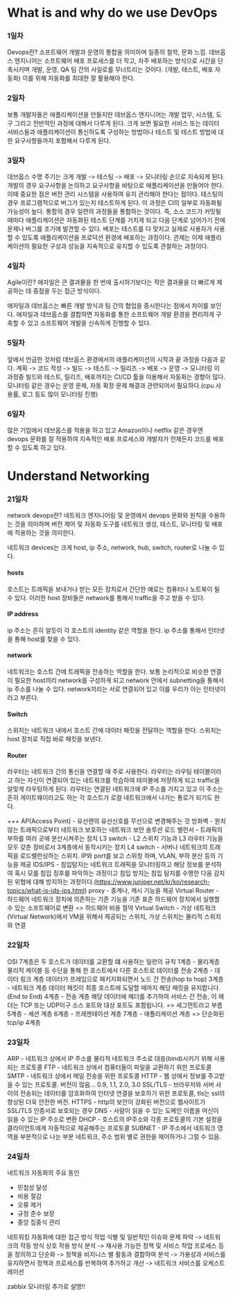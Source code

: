 # What is and why do we use DevOps
### 1일차
Devops란?
소프트웨어 개발과 운영의 통합을 의미하며 일종의 철학, 문화 느낌.
데브옵스 엔지니어는 소프트웨어 배포 프로세스를 더 작고, 자주 배포하는 방식으로 시간을 단축시키며 개발, 운영, QA 팀 간의 사일로를 무너트리는 것이다. (개발, 테스트, 배포 자동화)
이를 위해 자동화를 최대한 잘 활용해야 한다. 

### 2일차
보통 개발자들은 애플리케이션을 만들지만 데브옵스 엔지니어는 개발 업무, 시스템, 도구 그리고 전반적인 과정에 대해서 다루게 된다. 크게 보면 필요한 서비스 또는 데이터 서비스들과 애플리케이션이 통신하도록 구성하는 방법이나 테스트 및 테스트 방법에 대한 요구사항들까지 포함해서 다루게 된다.

### 3일차
데브옵스 수명 주기는 크게 개발 -> 테스팅 -> 배포 -> 모니터링 순으로 지속되게 된다.
개발의 경우 요구사항을 논의하고 요구사항을 바탕으로 애플리케이션을 만들어야 한다. 이때 중요한 점은 버전 관리 시스템을 사용하여 유지 관리해야 한다는 점이다. 테스팅의 경우 프로그램적으로 버그가 있는지 테스트하게 된다. 이 과정은 CI의 일부로 자동화될 가능성이 높다. 통합의 경우 일련의 과정들을 통합하는 것이다. 즉, 소스 코드가 커밋될 때마다 애플리케이션은 자동화된 테스트 단계를 거치게 되고 다음 단계로 넘어가기 전에 문제나 버그를 조기에 발견할 수 있다. 배포는 테스트를 다 맞치고 실제로 사용자가 사용할 수 있도록 애플리케이션을 프로덕션 환경에 배포하는 과정이다. 관제는 이제 애플리케이션의 필요한 구성과 성능을 지속적으로 유지할 수 있도록 관찰하는 과정이다.

### 4일차
Agile이란?
애자일은 큰 결과물을 한 번에 출시하기보다는 작은 결과물을 더 빠르게 제공하는 데 중점을 두는 접근 방식이다.

애자일과 데브옵스는 빠른 개발 방식과 팀 간의 협업을 중시한다는 점에서 차이를 보인다. 애자일과 데브옵스를 결합하면 자동화를 통한 소프트웨어 개발 환경을 편리하게 구축할 수 있고 소프트웨어 개발을 신속하게 진행할 수 있다.

### 5일차
앞에서 언급한 것처럼 데브옵스 환경에서의 애플리케이션의 시작과 끝 과정을 다음과 같다. 계획 -> 코드 작성 -> 빌드 -> 테스트 -> 릴리즈 -> 배포 -> 운영 -> 모니터링
이 과정중 빌드와 테스트, 릴리즈, 배포까지는 CI/CD 툴을 이용해서 자동화는 경향이 많다. 모니터링 같은 경우는 운영 문제, 자동 확장 문제 해결과 관련되어서 필요하다.(cpu 사용률, 로그 등도 많이 모니터링 진행)

### 6일차
많은 기업에서 데브옵스를 적용을 하고 있고 Amazon이나 netflix 같은 경우엔 devops 문화를 잘 적용하여 지속적인 배포 프로세스와 개발자가 언제든지 코드를 배포할 수 있도록 하고 있다.

# Understand Networking
### 21일차
network devops란?
네트워크 엔지니어링 및 운영에서 devops 문화와 원칙을 수용하는 것을 의미하며 버전 제어 및 자동화 도구를 네트워크 생성, 테스트, 모니터링 및 배포에 적용하는 것을 의미한다.

네트워크 devices는 크게 host, ip 주소, network, hub, switch, router로 나눌 수 있다.

#### hosts
호스트는 트래픽을 보내거나 받는 모든 장치로서 간단한 예로는 컴퓨터나 노트북이 될 수 있다. 이러한 host 장비들은 network를 통해서 traffic을 주고 받을 수 있다.

#### IP address
ip 주소는 흔히 알듯이 각 호스트의 identity 같은 역할을 한다. ip 주소를 통해서 인터넷을 통해 host를 찾을 수 있다.

#### network
네트워크는 호스트 간에 트래픽을 전송하는 역할을 한다. 보통 논리적으로 비슷한 연결이 필요한 host끼리 network를 구성하게 되고 network 안에서 subnetting을 통해서 ip 주소를 나눌 수 있다. network끼리는 서로 연결되어 있고 이를 우리가 아는 인터넷이라고 부른다.

#### Switch
스위치는 네트워크 내에서 호스트 간에 데이터 패킷을 전달하는 역할을 한다. 스위치는 host 장치로 직접 바로 패킷을 보낸다. 

#### Router
라우터는 네트워크 간의 통신을 연결할 때 주로 사용한다. 라우터는 라우팅 테이블이라고 하는 자신이 연결되어 있는 네트워크를 학습하여 테이블에 저장하게 되고 traffic을 알맞게 라우팅하게 된다. 라우터는 연결된 네트워크에 IP 주소를 가지고 있고 이 주소는 흔히 게이트웨이라고도 하는 각 호스트가 로컬 네트워크에서 나가는 통로가 되기도 한다.

+++
AP(Access Point) - 유선랜의 유선신호를 무선으로 변경해주는 것
방화벽 - 원치 않는 트래픽으로부터 네트워크 보호하는 네트워크 보안 솔루션
로드 밸런서 - 트래픽의 부하를 여러 곳에 분산시켜주는 장치
L3 switch - L2 스위치 기능과 L3 라우터 기능을 모두 갖춘 장비로서 3계층에서 동작시키는 장치
L4 switch - 서버나 네트워크의 트래픽을 로드밸런싱하는 스위치. IP와 port를 보고 스위칭 하며, VLAN, 부하 분산 등의 기능을 제공
IDS/IPS - 침입탐지는 네트워크 트래픽을 모니터링하고 해당 정보를 분석하여 혹시 모를 침입 징후를 파악하는 과정이고 침입 방지는 침입 탐지를 수행한 다음 감지된 위협에 대해 방지하는 과정이다.(https://www.juniper.net/kr/ko/research-topics/what-is-ids-ips.html)
proxy - 중계나, 캐시 기능을 제공 
Virtual Router - 하드웨어 네트워크 장치에 의존하는 기존 기능을 기존 표준 하드웨어 장치에서 실행할 수 있는 소프트웨어로 변환 => 하드웨어 비용 절약
Virtual Switch - 가상 네트워크(Virtual Network)에서 VM을 위해서 제공되는 스위치, 가상 스위치는 물리적 스위치와 연결

### 22일차
OSI 7계층은 두 호스트가 데이터를 교환할 떄 사용하는 일련의 규칙
1계층 - 물리계층
물리적 케이블 등 수단을 통해 한 호스트에서 다른 호스트로 데이터를 전송
2계층 - 데이터 링크 계층
데이터가 프레임으로 패키지화되면서 노드 간 전송(hop to hop)
3계층 - 네트워크 계층
데이터 패킷이 최종 호스트에 도달할 때까지 해당 패킷을 유지합니다. (End to End)
4계층 - 전송 계층
해당 데이터에 헤더를 추가하여 서비스 간 전송, 이 헤더는 TCP 또는 UDP이구 소스 포트와 대상 포트도 포함됩니다. => 세그먼트라고 부름
5계층 - 세션 계층
6계층 - 프레젠테이션 계층
7계층 - 애플리케이션 계층
=> 단순화된 tcp/ip 4계층

### 23일차
ARP - 네트워크 상에서 IP 주소를 물리적 네트워크 주소로 대응(bind)시키기 위해 사용되는 프로토콜
FTP - 네트워크 상에서 컴퓨터들이 파일을 교환하기 위한 프로토콜
SMTP - 네트워크 상에서 메일 전송을 위한 프로토콜
HTTP - 웹 상에서 정보를 주고받을 수 있는 프로토콜. 버전이 많음... 0.9, 1.1, 2.0, 3.0
SSL/TLS - 브라우저와 서버 사이의 전송되는 데이터를 암호화하여 인터넷 연결을 보호하기 위한 프로토콜, tls는 ssl의 향상된 더욱 안전한 버전.
HTTPS - http의 보안이 강화된 버전으로 웹사이트가 SSL/TLS 인증서로 보호되는 경우
DNS - 사람이 읽을 수 있는 도메인 이름을 머신이 읽을 수 있는 IP 주소로 변환
DHCP - 호스트의 IP주소와 각종 프로토콜의 기본 설정을 클라이언트에게 자동적으로 제공해주는 프로토콜
SUBNET - IP 주소에서 네트워크 영역을 부분적으로 나눈 부분 네트워크, 주소 범위 별로 권한을 제어하거나 그럴 수 있음.

### 24일차
네트워크 자동화의 주요 동인
- 민첩성 달성
- 비용 절감
- 오류 제거
- 규정 준수 보장
- 중앙 집중식 관리

네트워킹 자동화에 대한 접근 방식
작업 식별 및 일반적인 이슈와 문제 파악 -> 네트워크의 작동 방식 상호 작용 방식 분석 -> 재사용 가능한 정책 및 서비스 작업 프로세스 등을 정의하고 단순화 -> 정책을 비지니스 별 활동과 결합하여 분석 -> 가용성과 서비스를 유지하면서 정책과 프로세스를 반복하여 추가하고 개선 -> 네트워크 서비스를 오케스트레이션

zabbix 모니터링 추가로 설명!!